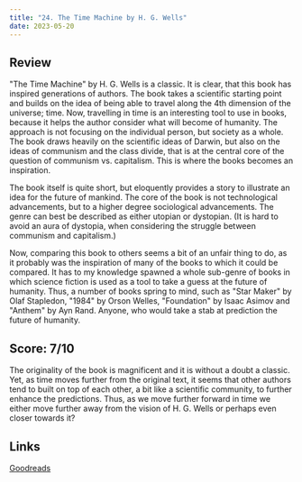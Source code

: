 ```yaml
---
title: "24. The Time Machine by H. G. Wells"
date: 2023-05-20
---
```

## Review
"The Time Machine" by H. G. Wells is a classic. It is clear, that this book has inspired generations of authors. The book takes a scientific starting point and builds on the idea of being able to travel along the 4th dimension of the universe; time. Now, travelling in time is an interesting tool to use in books, because it helps the author consider what will become of humanity. The approach is not focusing on the individual person, but society as a whole. The book draws heavily on the scientific ideas of Darwin, but also on the ideas of communism and the class divide, that is at the central core of the question of communism vs. capitalism. This is where the books becomes an inspiration. 

The book itself is quite short, but eloquently provides a story to illustrate an idea for the future of mankind. The core of the book is not technological advancements, but to a higher degree sociological advancements. The genre can best be described as either utopian or dystopian. (It is hard to avoid an aura of dystopia, when considering the struggle between communism and capitalism.)

Now, comparing this book to others seems a bit of an unfair thing to do, as it probably was the inspiration of many of the books to which it could be compared. It has to my knowledge spawned a whole sub-genre of books in which science fiction is used as a tool to take a guess at the future of humanity. Thus, a number of books spring to mind, such as "Star Maker" by Olaf Stapledon,  "1984" by Orson Welles, "Foundation" by Isaac Asimov and "Anthem" by Ayn Rand. Anyone, who would take a stab at prediction the future of humanity.

## Score: 7/10
The originality of the book is magnificent and it is without a doubt a classic. Yet, as time moves further from the original text, it seems that other authors tend to built on top of each other, a bit like a scientific community, to further enhance the predictions. Thus, as we move further forward in time we either move further away from the vision of H. G. Wells or perhaps even closer towards it? 
## Links
[Goodreads](https://www.goodreads.com/book/show/2493)